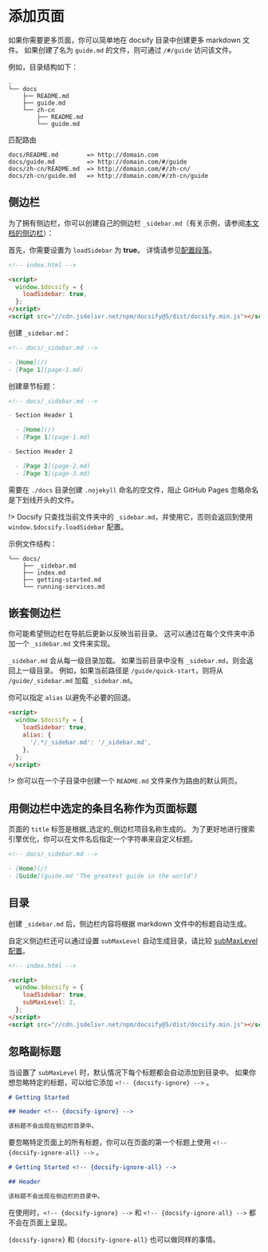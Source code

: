 # 添加页面

如果你需要更多页面，你可以简单地在 docsify 目录中创建更多 markdown 文件。 如果创建了名为 `guide.md` 的文件，则可通过 `/#/guide` 访问该文件。

例如，目录结构如下：

```text
.
└── docs
    ├── README.md
    ├── guide.md
    └── zh-cn
        ├── README.md
        └── guide.md
```

匹配路由

```text
docs/README.md        => http://domain.com
docs/guide.md         => http://domain.com/#/guide
docs/zh-cn/README.md  => http://domain.com/#/zh-cn/
docs/zh-cn/guide.md   => http://domain.com/#/zh-cn/guide
```

## 侧边栏

为了拥有侧边栏，你可以创建自己的侧边栏 `_sidebar.md`（有关示例，请参阅[本文档的侧边栏](https://github.com/docsifyjs/docsify/blob/main/docs/_sidebar.md)）：

首先，你需要设置为 `loadSidebar` 为 **true**。 详情请参见[配置段落](zh-cn/configuration#loadsidebar)。

```html
<!-- index.html -->

<script>
  window.$docsify = {
    loadSidebar: true,
  };
</script>
<script src="//cdn.jsdelivr.net/npm/docsify@5/dist/docsify.min.js"></script>
```

创建 `_sidebar.md`：

```markdown
<!-- docs/_sidebar.md -->

- [Home](/)
- [Page 1](page-1.md)
```

创建章节标题：

```markdown
<!-- docs/_sidebar.md -->

- Section Header 1

  - [Home](/)
  - [Page 1](page-1.md)

- Section Header 2

  - [Page 2](page-2.md)
  - [Page 3](page-3.md)
```

需要在 `./docs` 目录创建 `.nojekyll` 命名的空文件，阻止 GitHub Pages 忽略命名是下划线开头的文件。

!> Docsify 只查找当前文件夹中的 `_sidebar.md`，并使用它，否则会返回到使用 `window.$docsify.loadSidebar` 配置。

示例文件结构：

```text
└── docs/
    ├── _sidebar.md
    ├── index.md
    ├── getting-started.md
    └── running-services.md
```

## 嵌套侧边栏

你可能希望侧边栏在导航后更新以反映当前目录。 这可以通过在每个文件夹中添加一个 `_sidebar.md` 文件来实现。

`_sidebar.md` 会从每一级目录加载。 如果当前目录中没有 `_sidebar.md`，则会返回上一级目录。 例如，如果当前路径是 `/guide/quick-start`，则将从 `/guide/_sidebar.md` 加载 `_sidebar.md`。

你可以指定 `alias` 以避免不必要的回退。

```html
<script>
  window.$docsify = {
    loadSidebar: true,
    alias: {
      '/.*/_sidebar.md': '/_sidebar.md',
    },
  };
</script>
```

!> 你可以在一个子目录中创建一个 `README.md` 文件来作为路由的默认网页。

## 用侧边栏中选定的条目名称作为页面标题

页面的 `title` 标签是根据_选定的_侧边栏项目名称生成的。 为了更好地进行搜索引擎优化，你可以在文件名后指定一个字符串来自定义标题。

```markdown
<!-- docs/_sidebar.md -->

- [Home](/)
- [Guide](guide.md 'The greatest guide in the world')
```

## 目录

创建 `_sidebar.md` 后，侧边栏内容将根据 markdown 文件中的标题自动生成。

自定义侧边栏还可以通过设置 `subMaxLevel` 自动生成目录，请比较 [subMaxLevel 配置](zh-cn/configuration#submaxlevel)。

```html
<!-- index.html -->

<script>
  window.$docsify = {
    loadSidebar: true,
    subMaxLevel: 2,
  };
</script>
<script src="//cdn.jsdelivr.net/npm/docsify@5/dist/docsify.min.js"></script>
```

## 忽略副标题

当设置了 `subMaxLevel` 时，默认情况下每个标题都会自动添加到目录中。 如果你想忽略特定的标题，可以给它添加 `<!-- {docsify-ignore} -->` 。

```markdown
# Getting Started

## Header <!-- {docsify-ignore} -->

该标题不会出现在侧边栏目录中。
```

要忽略特定页面上的所有标题，你可以在页面的第一个标题上使用 `<!-- {docsify-ignore-all} -->` 。

```markdown
# Getting Started <!-- {docsify-ignore-all} -->

## Header

该标题不会出现在侧边栏的目录中。
```

在使用时，`<!-- {docsify-ignore} -->` 和 `<!-- {docsify-ignore-all} -->` 都不会在页面上呈现。

`{docsify-ignore}` 和 `{docsify-ignore-all}` 也可以做同样的事情。
